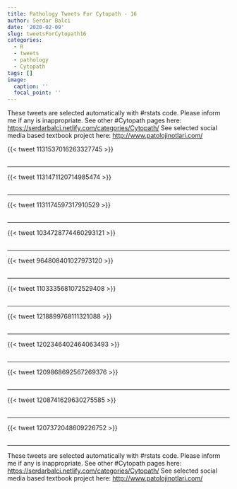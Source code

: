 ```yaml
---
title: Pathology Tweets For Cytopath - 16
author: Serdar Balci
date: '2020-02-09'
slug: tweetsForCytopath16
categories:
  - R
  - tweets
  - pathology
  - Cytopath
tags: []
image:
  caption: ''
  focal_point: ''
---
```



These tweets are selected automatically with #rstats code. Please inform me if any is inappropriate.
See other #Cytopath pages here: https://serdarbalci.netlify.com/categories/Cytopath/ 
See selected social media based textbook project here: http://www.patolojinotlari.com/

{{< tweet 1131537016263327745 >}}
<br>
<br>
<hr>
{{< tweet 1131471120714985474 >}}
<br>
<br>
<hr>
{{< tweet 1131174597317910529 >}}
<br>
<br>
<hr>
{{< tweet 1034728774460293121 >}}
<br>
<br>
<hr>
{{< tweet 964808401027973120 >}}
<br>
<br>
<hr>
{{< tweet 1103335681072529408 >}}
<br>
<br>
<hr>
{{< tweet 1218899768111321088 >}}
<br>
<br>
<hr>
{{< tweet 1202346402464063493 >}}
<br>
<br>
<hr>
{{< tweet 1209868692567269376 >}}
<br>
<br>
<hr>
{{< tweet 1208741629630275585 >}}
<br>
<br>
<hr>
{{< tweet 1207372048609226752 >}}
<br>
<br>
<hr>


These tweets are selected automatically with #rstats code. Please inform me if any is inappropriate.
See other #Cytopath pages here: https://serdarbalci.netlify.com/categories/Cytopath/ 
See selected social media based textbook project here: http://www.patolojinotlari.com/
